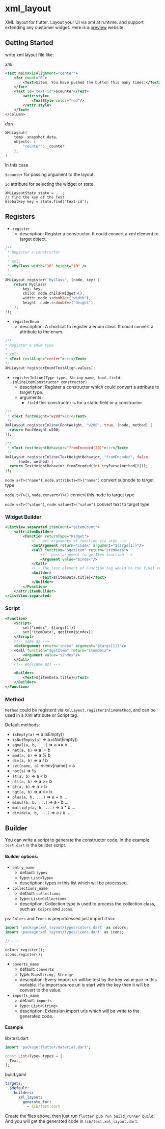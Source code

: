 # xml_layout

XML layout for flutter. Layout your UI via xml at runtime. and support extending any customer widget. Here is a [preview](https://gsioteam.github.io/xml_layout_preview/) website.

## Getting Started

write xml layout file like:

*xml*
```xml
<Text mainAxisAlignment="center">
    <for count="6">
        <Text>$item, You have pushed the button this many times:</Text>
    </for>
    <Text id="text-id">$counter</Text>
        <attr:style>
            <TextStyle color="red"/>
        </attr:style>
    </Text>
</Column>
```

*dart*
```dart
XMLLayout(
    temp: snapshot.data,
    objects: {
        "counter": _counter
    },
)
``` 

In this case

`$counter` for passing argument to the layout.

`id` attribute for selecting the widget or state.

```
XMLLayoutState state = ...;
// find the key of the Text 
GlobalKey key = state.find('text-id');
```

## Registers

- `register` 
    - description: Register a constructor. It could convert a xml element to target object.

```dart
/**
 * Register a constructor
 * 
 * xml:
 * <MyClass width="10" height="10" />
 * 
 */
XMLLayout.register('MyClass', (node, key) {
    return MyClass(
        key: key,
        child: node.child<Widget>(),
        width: node.s<double>("width"),
        height: node.s<double>("height"),
    );
});
```

- `registerEnum` 
    - description: A shortcat to register a enum class. It could convert a attribute to the enum.
 
 ```dart
/**
 * Register a enum type
 * 
 * xml:
 * <Text textAlign="center">str</Text>
 */
XMLLayout.registerEnum(TextAlign.values);
 ```

 - `registerInline(Type type, String name, bool field, InlineItemConstructor constructor)` 
    - description: Register a constructor which could convert a attribute to target type.
    - arguments: 
        - `field` this constructor is for a static field or a constructor.

```dart
/**
 * <Text fontWeight="w200">str</Text>
 */
XmlLayout.registerInline(FontWeight, "w200", true, (node, method) {
  return FontWeight.w200;
});

/**
 * <Text textHeightBehavior="fromEncoded(20)">str</Text>
 */
XmlLayout.registerInline(TextHeightBehavior, "fromEncoded", false,
      (node, method) {
  return TextHeightBehavior.fromEncoded(int.tryParse(method[0]));
});
```

`node.s<T>("name")`, `node.attribute<T>("name")` convert subnode to target type

`node.t<T>()`, `node.convert<T>()` convert this node to target type

`node.v<T>("value")`, `node.value<T>("value")` convert text to target type

### Widget Builder 

```xml
<ListView.separated itemCount="$itemCount">
    <attr:itemBuilder>
        <Function returnType="Widget">
            <!-- get arguments of function via args -->
            <SetArgument return="index" argument="${args[1]}"/>
            <Call function="$getItem" return="itemData">
                <!-- pass argument to getItem function -->
                <Argument value="$index"/>
            </Call>
            <!-- The last element of Function tag would be the final result -->
            <Builder>
                <Text>${itemData.title}</Text>
            </Builder>
        </Function>
    </attr:itemBuilder>
</ListView.separated>
```

### Script

```xml
<Function>
    <Script>
        set("index", ${args[1]})
        set("itemData", getItem($index))
    </Script>
    <!-- same as -->
    <SetArgument return="index" argument="${args[1]}"/>
    <Call function="$getItem" return="itemData">
        <Argument value="$index"/>
    </Call>
    <!-- end(same as) -->

    <Builder>
        <Text>${itemData.title}</Text>
    </Builder>
</Function>
```

### Method

`Method` could be registerd via `XmlLayout.registerInlineMethod`, and 
can be used in a Xml attribute or Script tag.

Default methods:

- `isEmpty(a)` => a.isEmpty()
- `isNotEmpty(a)` => a.isNotEmpty()
- `equal(a, b, ...)` => a == b ...
- `net(a, b)` => a != b
- `mod(a, b)` => a % b
- `div(a, b)` => a / b
- `set(name, a)` => env[name] = a
- `not(a)` => !a
- `lt(a, b)` => a < b
- `nlt(a, b)` => a >= b
- `gt(a, b)` => a > b
- `ngt(a, b)` => a <= b
- `plus(a, b, ...)` => a + b ...
- `minus(a, b, ...)` => a - b ...
- `multiply(a, b, ...)` => a * b ...
- `divide(a, b, ...)` => a / b ...

## Builder

You can write a script to generate the constructor code. 
In the example `test.dart` is the builder script.

#### Builder options:

- `entry_name`
    - default: `types`
    - type: `List<Type>`
    - description: types in this list which will be processed.
- `collections_name`
    - default: `collections`
    - type: `List<Collection>`
    - description: Collection type is used to process the collection class, such as: `Colors` 
    and `Icons`.
     
ps: `Colors` and `Icons` is preprocessed just import it via:
    
```dart
import 'package:xml_layout/types/colors.dart' as colors;
import 'package:xml_layout/types/icons.dart' as icons;

// ...

colors.register();
icons.register();
```
 
- `coverts_name`
    - default: `converts`
    - type: `Map<String, String>`
    - description: Every import uri will be test by the key value pair in this variable.
    if a import source uri is start with the key then it will be convert to the value. 
- `imports_name`
    - default: `imports`
    - type: `List<String>`
    - description: Extension import uris which will be write to the generated code.
    
#### Example

lib/test.dart
```dart
import 'package:flutter/material.dart';

const List<Type> types = [
  Text,
];
```

build.yaml
```yaml
targets:
  $default:
    builders:
      xml_layout:
        generate_for:
          - lib/test.dart
```

Create the files above, then just run `flutter pub run build_runner build`.
And you will get the generated code in `lib/test.xml_layout.dart`.
